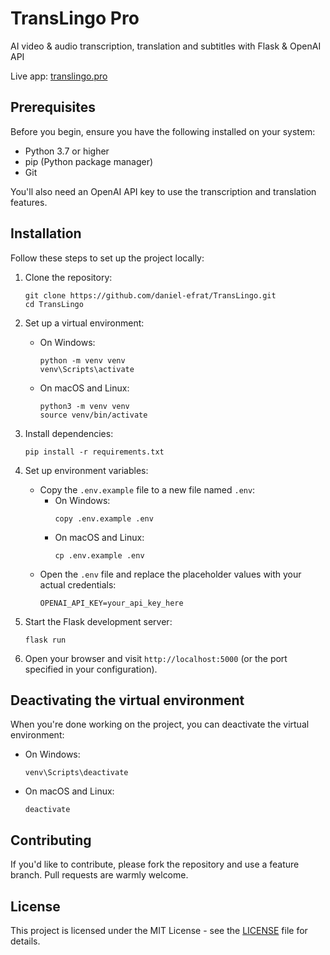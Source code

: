 # TransLingo Pro

AI video & audio transcription, translation and subtitles with Flask & OpenAI API

Live app: [translingo.pro](translingo.pro)

## Prerequisites

Before you begin, ensure you have the following installed on your system:
- Python 3.7 or higher
- pip (Python package manager)
- Git

You'll also need an OpenAI API key to use the transcription and translation features.

## Installation

Follow these steps to set up the project locally:

1. Clone the repository:
   ```
   git clone https://github.com/daniel-efrat/TransLingo.git
   cd TransLingo
   ```

2. Set up a virtual environment:

   - On Windows:
     ```
     python -m venv venv
     venv\Scripts\activate
     ```

   - On macOS and Linux:
     ```
     python3 -m venv venv
     source venv/bin/activate
     ```

3. Install dependencies:
   ```
   pip install -r requirements.txt
   ```

4. Set up environment variables:
   - Copy the `.env.example` file to a new file named `.env`:
     - On Windows:
       ```
       copy .env.example .env
       ```
     - On macOS and Linux:
       ```
       cp .env.example .env
       ```
   - Open the `.env` file and replace the placeholder values with your actual credentials:
     ```
     OPENAI_API_KEY=your_api_key_here
     ```

5. Start the Flask development server:
   ```
   flask run
   ```

6. Open your browser and visit `http://localhost:5000` (or the port specified in your configuration).

## Deactivating the virtual environment

When you're done working on the project, you can deactivate the virtual environment:

- On Windows:
  ```
  venv\Scripts\deactivate
  ```

- On macOS and Linux:
  ```
  deactivate
  ```

## Contributing

If you'd like to contribute, please fork the repository and use a feature branch. Pull requests are warmly welcome.

## License

This project is licensed under the MIT License - see the [LICENSE](LICENSE) file for details.
